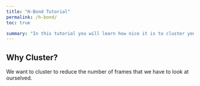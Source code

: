 ```yaml
---
title: "H-Bond Tutorial"
permalink: /h-bond/
toc: true

summary: "In this tutorial you will learn how nice it is to cluster your trajectories"
---
```


## Why Cluster?

We want to cluster to reduce the number of frames that we have to look at ourselved.
